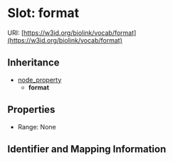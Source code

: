 # Slot: format

URI: [https://w3id.org/biolink/vocab/format](https://w3id.org/biolink/vocab/format)




## Inheritance

* [node_property](node_property.md)
    * **format**



## Properties

 * Range: None



## Identifier and Mapping Information





